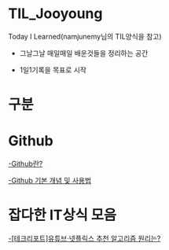 # TIL_Jooyoung
Today I Learned(namjunemy님의 TIL양식을 참고)

- 그날그날 매일매일 배운것들을 정리하는 공간

- 1일1기록을 목표로 시작

# 구분

# Github

[-Github란?](https://github.com/cjy324/TIL_Jooyoung/blob/main/Github)

[-Github 기본 개념 및 사용법](https://github.com/cjy324/TIL_Jooyoung/blob/main/Github)


# 잡다한 IT상식 모음
[-[테크리포트]유튜브·넷플릭스 추천 알고리즘 원리는?](http://www.nextdaily.co.kr/news/article.html?id=20201006800005)
